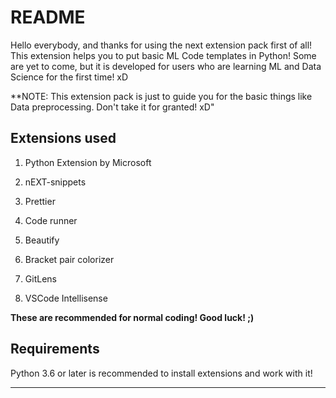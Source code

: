 # README

Hello everybody, and thanks for using the next extension pack first of all! This extension helps you to put basic ML Code templates in Python! Some are yet to come, but it is developed for users who are learning ML and Data Science for the first time! xD

**NOTE: This extension pack is just to guide you for the basic things like Data preprocessing. Don't take it for granted! xD"

## Extensions used

1. Python Extension by Microsoft

2. nEXT-snippets

3. Prettier

4. Code runner

5. Beautify

6. Bracket pair colorizer

7. GitLens

8. VSCode Intellisense

**These are recommended for normal coding! Good luck! ;)**

## Requirements

Python 3.6 or later is recommended to install extensions and work with it!

-----------------------------------------------------------------------------------------------